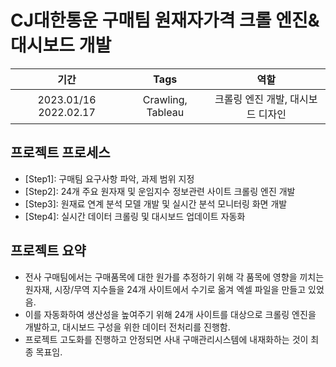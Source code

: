 # CJ대한통운 구매팀 원재자가격 크롤 엔진&대시보드 개발
|기간|Tags|역할|
|:---:|:---:|:---:|
|2023.01/16  2022.02.17|Crawling, Tableau|크롤링 엔진 개발, 대시보드 디자인|

## 프로젝트 프로세스
- [Step1]: 구매팀 요구사항 파악, 과제 범위 지정
- [Step2]: 24개 주요 원자재 및 운임지수 정보관련 사이트 크롤링 엔진 개발
- [Step3]: 원재료 연계 분석 모델 개발 및 실시간 분석 모니터링 화면 개발
- [Step4]: 실시간 데이터 크롤링 및 대시보드 업데이트 자동화

## 프로젝트 요약
  - 전사 구매팀에서는 구매품목에 대한 원가를 추정하기 위해 각 품목에 영향을 끼치는 원자재, 시장/무역 지수들을 24개 사이트에서 수기로 옮겨 엑셀 파일을 만들고 있었음.
  - 이를 자동화하여 생산성을 높여주기 위해 24개 사이트를 대상으로 크롤링 엔진을 개발하고, 대시보드 구성을 위한 데이터 전처리를 진행함.
  - 프로젝트 고도화를 진행하고 안정되면 사내 구매관리시스템에 내재화하는 것이 최종 목표임.
